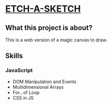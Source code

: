 <h1><a href="https://kaiopratess.github.io/ETCH-A-SKETCH/">ETCH-A-SKETCH</a></h1>

<h2>What this project is about?</h2>
<p>This is a web version of a magic canvas to draw.</p>
  
<h2>Skills</h2>
<h3>JavaScript</h3>
<ul>
  <li>DOM Manipulation and Events</li>
  <li>Multidimensional Arrays</li>
  <li>For...of Loop</li>
  <li>CSS in JS</li>
</ul>
